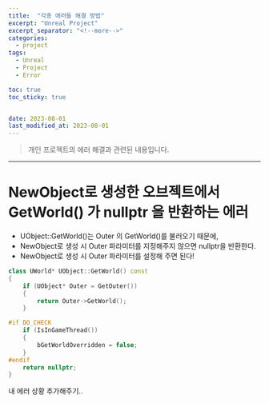 ```yaml
---
title:  "각종 에러들 해결 방법"
excerpt: "Unreal Project"
excerpt_separator: "<!--more-->"
categories:
  - project
tags:
  - Unreal
  - Project
  - Error

toc: true
toc_sticky: true


date: 2023-08-01
last_modified_at: 2023-08-01
---
```

> 개인 프로젝트의 에러 해결과 관련된 내용입니다.  
---

# NewObject로 생성한 오브젝트에서 GetWorld() 가 nullptr 을 반환하는 에러
- UObject::GetWorld()는 Outer 의 GetWorld()를 불러오기 때문에,
- NewObject로 생성 시 Outer 파라미터를 지정해주지 않으면 nullptr을 반환한다.
- NewObject로 생성 시 Outer 파라미터를 설정해 주면 된다!

```cpp
class UWorld* UObject::GetWorld() const
{
	if (UObject* Outer = GetOuter())
	{
		return Outer->GetWorld();
	}

#if DO_CHECK
	if (IsInGameThread())
	{
		bGetWorldOverridden = false;
	}
#endif
	return nullptr;
}
```

내 에러 상황 추가해주기..